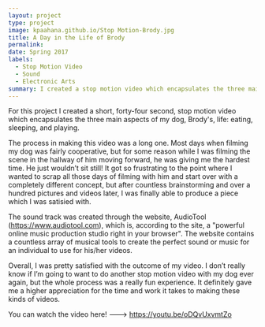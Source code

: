 ```yaml
---
layout: project
type: project
image: kpaahana.github.io/Stop Motion-Brody.jpg
title: A Day in the Life of Brody
permalink:
date: Spring 2017
labels:
  - Stop Motion Video
  - Sound
  - Electronic Arts
summary: I created a stop motion video which encapsulates the three main aspects of my dog, Brody's, life: eating, sleeping, and playing. 
---
```


For this project I created a short, forty-four second, stop motion video which encapsulates the three main aspects of my dog, Brody's, life: eating, sleeping, and playing. 

The process in making this video was a long one. Most days when filming my dog was fairly cooperative, but for some reason while I was filming the scene in the hallway of him moving forward, he was giving me the hardest time. He just wouldn’t sit still! It got so frustrating to the point where I wanted to scrap all those days of filming with him and start over with a completely different concept, but after countless brainstorming and over a hundred pictures and videos later, I was finally able to produce a piece which I was satisied with. 

The sound track was created through the website, AudioTool (https://www.audiotool.com), which is, according to the site, a "powerful online music production studio right in your browser". The website contains a countless array of musical tools to create the perfect sound or music for an individual to use for his/her videos.

Overall, I was pretty satisfied with the outcome of my video. I don’t really know if I’m going to want to do another stop motion video with my dog ever again, but the whole process was a really fun experience. It definitely gave me a higher appreciation for the time and work it takes to making these kinds of videos.


You can watch the video here! ---> https://youtu.be/oDQvUxvmtZo 



